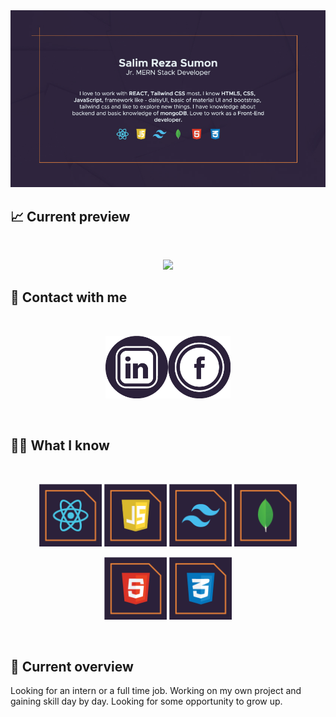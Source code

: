 <a href="https://www.facebook.com/salimreza.sumon.5/">
<img src="https://github.com/isalim079/isalim079/blob/main/assets/coverImageGit.jpg?raw=true" />
</a>

## 📈 Current preview

<br />
<p align="center">
  <img width="60%" src="https://github-readme-streak-stats.herokuapp.com?user=isalim079&theme=synthwave&hide_border=true&border_radius=5.3&date_format=M%20j%5B%2C%20Y%5D" />
</p>

## 🤝 Contact with me

<br />

[<p align="center"><img height="100" src="https://github.com/isalim079/isalim079/blob/main/assets/LinkedinIcon.png?raw=true">](https://www.linkedin.com/in/md-salim-reza-sumon-99027220a/)[<img height="100" src="https://github.com/isalim079/isalim079/blob/main/assets/facebookIcon.png?raw=true"></p>](https://www.facebook.com/salimreza.sumon.5/) 

<br />

## 🧑‍💻 What I know

<br>
<p align="center">
<img height="100" src="https://github.com/isalim079/isalim079/blob/main/assets/techIcon/react.png?raw=true"/>
<img height="100" src="https://github.com/isalim079/isalim079/blob/main/assets/techIcon/javaScript.png?raw=true"/>
<img height="100" src="https://github.com/isalim079/isalim079/blob/main/assets/techIcon/tailwind.png?raw=true"/>
<img height="100" src="https://github.com/isalim079/isalim079/blob/main/assets/techIcon/mongoDB.png?raw=true"/>

</p>
<p align="center">
<img height="100" src="https://github.com/isalim079/isalim079/blob/main/assets/techIcon/html.png?raw=true"/>
<img height="100" src="https://github.com/isalim079/isalim079/blob/main/assets/techIcon/css.png?raw=true"/>

</p>
<br/>

## 🔎 Current overview

 Looking for an intern or a full time job. Working on my own project and gaining skill day by day. Looking for some opportunity to grow up.

<!---
isalim079/isalim079 is a ✨ special ✨ repository because its `README.md` (this file) appears on your GitHub profile.
You can click the Preview link to take a look at your changes.
--->
